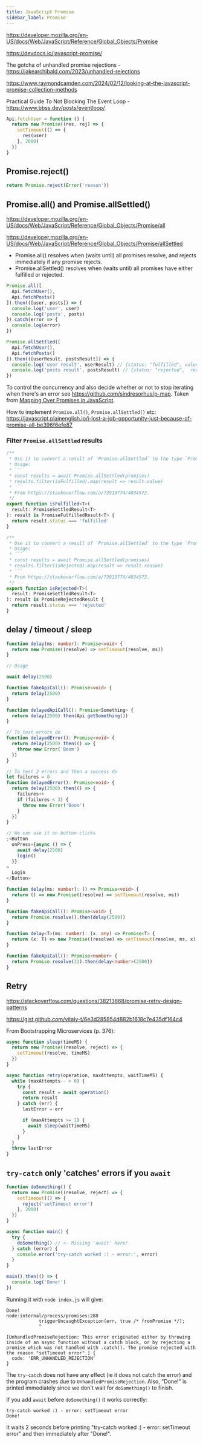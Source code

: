 ```yaml
---
title: JavaScript Promise
sidebar_label: Promise
---
```


https://developer.mozilla.org/en-US/docs/Web/JavaScript/Reference/Global_Objects/Promise

https://devdocs.io/javascript-promise/

The gotcha of unhandled promise rejections - https://jakearchibald.com/2023/unhandled-rejections

https://www.raymondcamden.com/2024/02/12/looking-at-the-javascript-promise-collection-methods

Practical Guide To Not Blocking The Event Loop - https://www.bbss.dev/posts/eventloop/

```js
Api.fetchUser = function () {
  return new Promise((res, rej) => {
    setTimeout(() => {
      res(user)
    }, 2000)
  })
}
```

## Promise.reject()

```js
return Promise.reject(Error('reason'))
```

## Promise.all() and Promise.allSettled()

https://developer.mozilla.org/en-US/docs/Web/JavaScript/Reference/Global_Objects/Promise/all

https://developer.mozilla.org/en-US/docs/Web/JavaScript/Reference/Global_Objects/Promise/allSettled

- Promise.all() resolves when (waits until) all promises resolve, and rejects immediately if any promise rejects.
- Promise.allSettled() resolves when (waits until) all promises have either fulfilled or rejected.

<!-- prettier-ignore -->
```js
Promise.all([
  Api.fetchUser(),
  Api.fetchPosts()
]).then(([user, posts]) => {
  console.log('user', user)
  console.log('posts', posts)
}).catch(error => {
  console.log(error)
})
```

<!-- prettier-ignore -->
```js
Promise.allSettled([
  Api.fetchUser(),
  Api.fetchPosts()
]).then(([userResult, postsResult]) => {
  console.log('user result', userResult) // {status: "fulfilled", value: {username: 'albert'}},
  console.log('posts result', postsResult) // {status: "rejected",  reason: Error: some error happened}
})
```

To control the concurrency and also decide whether or not to stop iterating when there's an error see https://github.com/sindresorhus/p-map. Taken from [Mapping Over Promises in JavaScript](https://www.telerik.com/blogs/mapping-promises-javascript).

How to implement `Promise.all()`, `Promise.allSettled()` etc: https://javascript.plainenglish.io/i-lost-a-job-opportunity-just-because-of-promise-all-be396f6efe87

### Filter `Promise.allSettled` results

````ts
/**
 * Use it to convert a result of `Promise.allSettled` to the type `PromiseFulfilledResult`.
 * Usage:
 * ```
 * const results = await Promise.allSettled(promises)
 * results.filter(isFulfilled).map(result => result.value)
 * ```
 * From https://stackoverflow.com/a/73913774/4034572.
 */
export function isFulfilled<T>(
  result: PromiseSettledResult<T>
): result is PromiseFulfilledResult<T> {
  return result.status === 'fulfilled'
}

/**
 * Use it to convert a result of `Promise.allSettled` to the type `PromiseRejectedResult`.
 * Usage:
 * ```
 * const results = await Promise.allSettled(promises)
 * results.filter(isRejected).map(result => result.reason)
 * ```
 * From https://stackoverflow.com/a/73913774/4034572.
 */
export function isRejected<T>(
  result: PromiseSettledResult<T>
): result is PromiseRejectedResult {
  return result.status === 'rejected'
}
````

## delay / timeout / sleep

```ts
function delay(ms: number): Promise<void> {
  return new Promise((resolve) => setTimeout(resolve, ms))
}

// Usage

await delay(2500)

function fakeApiCall(): Promise<void> {
  return delay(2500)
}

function delayedApiCall(): Promise<Something> {
  return delay(2500).then(Api.getSomething())
}

// To test errors do
function delayedError(): Promise<void> {
  return delay(2500).then(() => {
    throw new Error('Boom')
  })
}

// To test 2 errors and then a success do
let failures = 0
function delayedError(): Promise<void> {
  return delay(2500).then(() => {
    failures++
    if (failures < 3) {
      throw new Error('Boom')
    }
  })
}

// We can use it on button clicks
;<Button
  onPress={async () => {
    await delay(2500)
    login()
  }}
>
  Login
</Button>
```

```ts
function delay(ms: number): () => Promise<void> {
  return () => new Promise((resolve) => setTimeout(resolve, ms))
}

function fakeApiCall(): Promise<void> {
  return Promise.resolve().then(delay(2500))
}
```

```ts
function delay<T>(ms: number): (x: any) => Promise<T> {
  return (x: T) => new Promise((resolve) => setTimeout(resolve, ms, x))
}

function fakeApiCall(): Promise<number> {
  return Promise.resolve(33).then(delay<number>(2500))
}
```

## Retry

https://stackoverflow.com/questions/38213668/promise-retry-design-patterns

https://gist.github.com/vitaly-t/6e3d285854d882b1618c7e435df164c4

From Bootstrapping Microservices (p. 376):

```js
async function sleep(timeMS) {
  return new Promise((resolve, reject) => {
    setTimeout(resolve, timeMS)
  })
}

async function retry(operation, maxAttempts, waitTimeMS) {
  while (maxAttempts-- > 0) {
    try {
      const result = await operation()
      return result
    } catch (err) {
      lastError = err

      if (maxAttempts >= 1) {
        await sleep(waitTimeMS)
      }
    }
  }
  throw lastError
}
```

## `try-catch` only 'catches' errors if you `await`

```js
function doSomething() {
  return new Promise((resolve, reject) => {
    setTimeout(() => {
      reject('setTimeout error')
    }, 2000)
  })
}

async function main() {
  try {
    doSomething() // <- Missing 'await' here!
  } catch (error) {
    console.error('try-catch worked :) - error:', error)
  }
}

main().then(() => {
  console.log('Done!')
})
```

Running it with `node index.js` will give:

```
Done!
node:internal/process/promises:288
            triggerUncaughtException(err, true /* fromPromise */);
            ^

[UnhandledPromiseRejection: This error originated either by throwing inside of an async function without a catch block, or by rejecting a promise which was not handled with .catch(). The promise rejected with the reason "setTimeout error".] {
  code: 'ERR_UNHANDLED_REJECTION'
}
```

The `try-catch` does not have any effect (ie it does not catch the error) and the program crashes due to `UnhandledPromiseRejection`. Also, "Done!" is printed immediately since we don't wait for `doSomething()` to finish.

If you add `await` before `doSomething()` it works correctly:

```
try-catch worked :) - error: setTimeout error
Done!
```

It waits 2 seconds before printing "try-catch worked :) - error: setTimeout error" and then immediately after "Done!".
